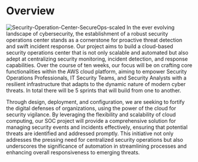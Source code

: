 # Overview

![Security-Operation-Center-SecureOps-scaled](https://github.com/TEAM-2-SOC-Implemenation/Overview/assets/158112303/c12eee14-7054-44f0-8020-f95ed05aede2)
In the ever evolving landscape of cybersecurity, the establishment of a robust security operations center stands as a cornerstone for proactive threat detection and swift incident response. Our project aims to build a cloud-based security operations center that is not only scalable and automated but also adept at centralizing security monitoring, incident detection, and response capabilities. Over the course of ten weeks, our focus will be on crafting core functionalities within the AWS cloud platform, aiming to empower Security Operations Professionals, IT Security Teams, and Security Analysts with a resilient infrastructure that adapts to the dynamic nature of modern cyber threats. In total there will be 5 sprints that will build from one to another. 

Through design, deployment, and configuration, we are seeking to fortify the digital defenses of organizations, using the power of the cloud for security vigilance. By leveraging the flexibility and scalability of cloud computing, our SOC project will provide a comprehensive solution for managing security events and incidents effectively, ensuring that potential threats are identified and addressed promptly. This initiative not only addresses the pressing need for centralized security operations but also underscores the significance of automation in streamlining processes and enhancing overall responsiveness to emerging threats.
